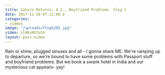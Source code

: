 ```yaml
---
title: Saturn Returns, A.I., Boyfriend Problems- Vlog 2
date: 2017-11-28 07:11:00 Z
categories:
- videos
image: "/uploads/Vlog%202.jpg"
video: LlHKxHStotA
layout: post-video
---
```


Rain or shine, plugged sinuses and all - I gonna share ME. We're ramping up to departure, so we're bound to have some problems with Passport stuff and boyfriend problems. But we book a swank hotel in India and our mysterious cat appears- yay! 
